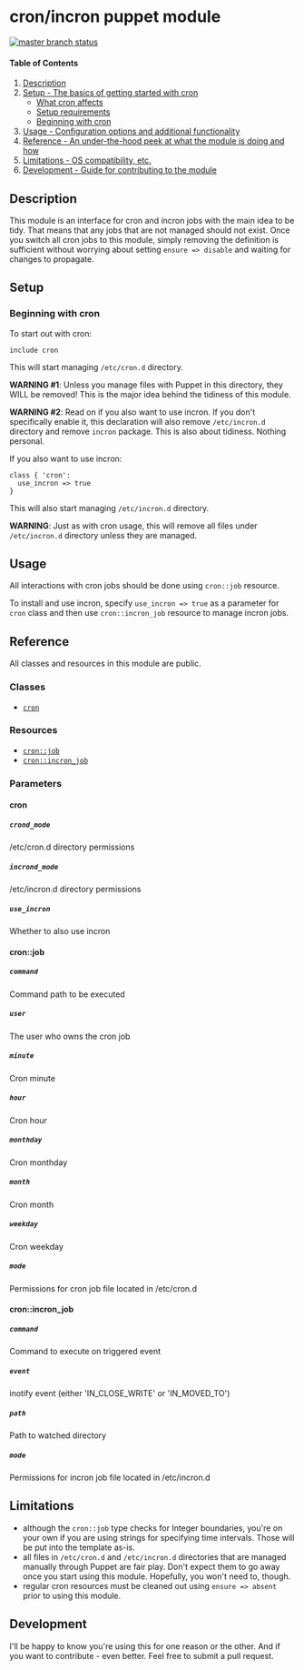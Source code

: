 # cron/incron puppet module

[![master branch status](https://travis-ci.org/pegasd/puppet-cron.svg?branch=master)](https://travis-ci.org/pegasd/puppet-cron)

#### Table of Contents

1. [Description](#description)
1. [Setup - The basics of getting started with cron](#setup)
    * [What cron affects](#what-cron-affects)
    * [Setup requirements](#setup-requirements)
    * [Beginning with cron](#beginning-with-cron)
1. [Usage - Configuration options and additional functionality](#usage)
1. [Reference - An under-the-hood peek at what the module is doing and how](#reference)
1. [Limitations - OS compatibility, etc.](#limitations)
1. [Development - Guide for contributing to the module](#development)

## Description

This module is an interface for cron and incron jobs with the main idea to be tidy. That means that any jobs that are not managed should not
exist. Once you switch all cron jobs to this module, simply removing the definition is sufficient without worrying about setting
`ensure => disable` and waiting for changes to propagate.

## Setup

### Beginning with cron

To start out with cron:
```puppet
include cron
```
This will start managing `/etc/cron.d` directory.

**WARNING #1**: Unless you manage files with Puppet in this directory, they WILL be removed! This is the major idea behind the
tidiness of this module.

**WARNING #2**: Read on if you also want to use incron. If you don't specifically enable it, this declaration will also remove
`/etc/incron.d` directory and remove `incron` package. This is also about tidiness. Nothing personal.

If you also want to use incron:
```puppet
class { 'cron':
  use_incron => true
}
```
This will also start managing `/etc/incron.d` directory.

**WARNING**: Just as with cron usage, this will remove all files under `/etc/incron.d` directory unless they are managed.

## Usage

All interactions with cron jobs should be done using `cron::job` resource.

To install and use incron, specify `use_incron => true` as a parameter for `cron` class and then use `cron::incron_job` resource
to manage incron jobs.

## Reference

All classes and resources in this module are public.

### Classes

* [`cron`](#cron)

### Resources

* [`cron::job`](#cronjob)
* [`cron::incron_job`](#cronincron_job)

### Parameters

#### cron

##### `crond_mode`

/etc/cron.d directory permissions

##### `incrond_mode`

/etc/incron.d directory permissions

##### `use_incron`

Whether to also use incron

#### cron::job

##### `command`

Command path to be executed

##### `user`

The user who owns the cron job

##### `minute`

Cron minute

##### `hour`

Cron hour

##### `monthday`

Cron monthday

##### `month`

Cron month

##### `weekday`

Cron weekday

##### `mode`

Permissions for cron job file located in /etc/cron.d

#### cron::incron_job

##### `command`

Command to execute on triggered event

##### `event`

inotify event (either 'IN_CLOSE_WRITE' or 'IN_MOVED_TO')

##### `path`

Path to watched directory

##### `mode`

Permissions for incron job file located in /etc/incron.d

## Limitations

* although the `cron::job` type checks for Integer boundaries, you're on your own if you are using strings for specifying time intervals.
Those will be put into the template as-is.
* all files in `/etc/cron.d` and `/etc/incron.d` directories that are managed manually through Puppet are fair play. Don't expect them to
go away once you start using this module. Hopefully, you won't need to, though.
* regular cron resources must be cleaned out using `ensure => absent` prior to using this module.

## Development

I'll be happy to know you're using this for one reason or the other. And if you want to
contribute - even better. Feel free to submit a pull request.
